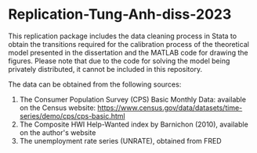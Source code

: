 # Replication-Tung-Anh-diss-2023

This replication package includes the data cleaning process in Stata to obtain the transitions required for the calibration process of the theoretical model presented in the dissertation and the MATLAB code for drawing the figures. Please note that due to the code for solving the model being privately distributed, it cannot be included in this repository. 

The data can be obtained from the following sources: 

1. The Consumer Population Survey (CPS) Basic Monthly Data: available on the Census website: https://www.census.gov/data/datasets/time-series/demo/cps/cps-basic.html
2. The Composite HWI Help-Wanted index by Barnichon (2010), available on the author's website
3. The unemployment rate series (UNRATE), obtained from FRED

